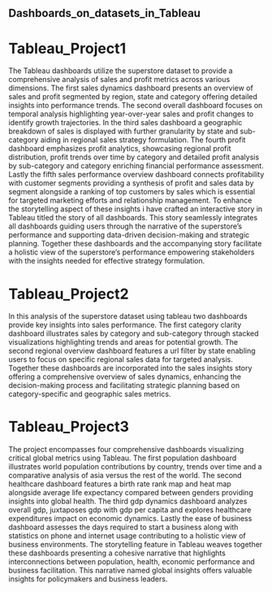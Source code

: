 ## Dashboards_on_datasets_in_Tableau

# Tableau_Project1

The Tableau dashboards utilize the superstore dataset to provide a comprehensive analysis of sales and profit metrics across various dimensions. The first sales dynamics dashboard presents an overview of sales and profit segmented by region, state and category offering detailed insights into performance trends. The second overall dashboard focuses on temporal analysis highlighting year-over-year sales and profit changes to identify growth trajectories. In the third sales dashboard a geographic breakdown of sales is displayed with further granularity by state and sub-category aiding in regional sales strategy formulation. The fourth profit dashboard emphasizes profit analytics, showcasing regional profit distribution, profit trends over time by category and detailed profit analysis by sub-category and category enriching financial performance assessment. Lastly the fifth sales performance overview dashboard connects profitability with customer segments providing a synthesis of profit and sales data by segment alongside a ranking of top customers by sales which is essential for targeted marketing efforts and relationship management. To enhance the storytelling aspect of these insights i have crafted an interactive story in Tableau titled the story of all dashboards. This story seamlessly integrates all dashboards guiding users through the narrative of the superstore’s performance and supporting data-driven decision-making and strategic planning. Together these dashboards and the accompanying story facilitate a holistic view of the superstore’s performance empowering stakeholders with the insights needed for effective strategy formulation.

# Tableau_Project2

In this analysis of the superstore dataset using tableau two dashboards provide key insights into sales performance. The first category clarity dashboard illustrates sales by category and sub-category through stacked visualizations highlighting trends and areas for potential growth. The second regional overview dashboard features a url filter by state enabling users to focus on specific regional sales data for targeted analysis. Together these dashboards are incorporated into the sales insights story offering a comprehensive overview of sales dynamics, enhancing the decision-making process and facilitating strategic planning based on category-specific and geographic sales metrics.

# Tableau_Project3

The project encompasses four comprehensive dashboards visualizing critical global metrics using Tableau. The first population dashboard illustrates world population contributions by country, trends over time and a comparative analysis of asia versus the rest of the world. The second healthcare dashboard features a birth rate rank map and heat map alongside average life expectancy compared between genders providing insights into global health. The third gdp dynamics dashboard analyzes overall gdp, juxtaposes gdp with gdp per capita and explores healthcare expenditures impact on economic dynamics. Lastly the ease of business dashboard assesses the days required to start a business along with statistics on phone and internet usage contributing to a holistic view of business environments. The storytelling feature in Tableau weaves together these dashboards presenting a cohesive narrative that highlights interconnections between population, health, economic performance and business facilitation. This narrative named global insights offers valuable insights for policymakers and business leaders.
